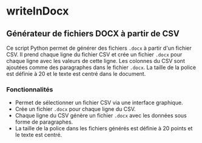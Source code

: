 # writeInDocx

## Générateur de fichiers DOCX à partir de CSV

Ce script Python permet de générer des fichiers `.docx` à partir d'un fichier CSV. Il prend chaque ligne du fichier CSV et crée un fichier `.docx` pour chaque ligne avec les valeurs de cette ligne. Les colonnes du CSV sont ajoutées comme des paragraphes dans le fichier `.docx`. La taille de la police est définie à 20 et le texte est centré dans le document.

### Fonctionnalités
- Permet de sélectionner un fichier CSV via une interface graphique.
- Crée un fichier `.docx` pour chaque ligne du CSV.
- Chaque ligne du CSV génère un fichier `.docx` avec les données sous forme de paragraphes.
- La taille de la police dans les fichiers générés est définie à 20 points et le texte est centré.
